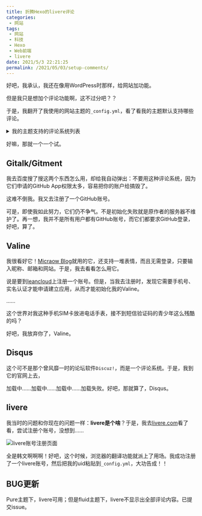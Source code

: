 ```yaml
---
title: 折腾Hexo的livere评论
categories:
 - 网站
tags:
 - 网站
 - 科技
 - Hexo
 - Web前端
 - livere
date: 2021/5/3 22:21:25
permalink: /2021/05/03/setup-comments/
---
```


好吧，我承认，我还在像用WordPress时那样，给网站加功能。

但是我只是想加个评论功能啊，这不过分吧？？

<!-- more -->

于是，我翻开了我使用的网站主题的```_config.yml```，看了看我的主题默认支持哪些评论。

<details><summary>我的主题支持的评论系统列表</summary>
<li>Gitalk</li><li>Gitment</li><li>Valine</li><li>Disqus</li><li>livere</li></details>

好嘛，那就一个一个试。

## Gitalk/Gitment

我去百度搜了搜这两个东西怎么用，却给我自动弹出：不要用这种评论系统，因为它们申请的GitHub App权限太多，容易把你的账户给搞毁了。

这难不倒我。我又去注册了一个GitHub账号。

可是，即使我如此努力，它们仍不争气。不是初始化失败就是原作者的服务器不维护了。再一想，我并不是所有用户都有GitHub账号，而它们都要求GitHub登录，好吧，算了。

## Valine

我很看好它！[Micraow Blog](https://msblog.ml/)就用的它，还支持一堆表情，而且无需登录，只要输入昵称、邮箱和网站。于是，我去看看怎么用它。

说是要到[leancloud](http://leancloud.cn)上注册一个账号。但是，当我去注册时，发现它需要手机号、实名认证才能申请建立应用，从而才能初始化我的Valine。

……

这个世界对我这种手机SIM卡放进电话手表，接不到短信验证码的青少年这么残酷的吗？

好吧，我放弃你了，Valine。

## Disqus

这个可不是那个曾风靡一时的论坛软件```Discuz!```，而是一个评论系统。于是，我到它的官网上去，

加载中……加载中……加载中……加载失败。好吧，那就算了，Disqus。

## livere

我当时的问题和你现在的问题一样：**livere是个啥**？于是，我去[livere.com](http://livere.com)看了看，尝试注册个账号，没想到……

![livere账号注册页面](https://ss.caozhiming.tk//img//livere.png)

全是韩文啊啊啊！好吧，这个时候，浏览器的翻译功能就派上了用场。我成功注册了一个livere账号，然后把我的uid粘贴到```_config.yml```，大功告成！！

## BUG更新

Pure主题下，livere可用；但是fluid主题下，livere不显示出全部评论内容。已提交issue。

